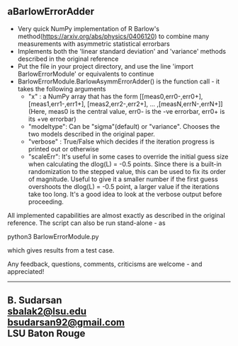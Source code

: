 aBarlowErrorAdder
----------------

* Very quick NumPy implementation of R Barlow's method(https://arxiv.org/abs/physics/0406120) to combine many measurements with asymmetric statistical errorbars
* Implements both the 'linear standard deviation' and 'variance' methods described in the original reference
* Put the file in your project directory, and use the line 'import BarlowErrorModule' or equivalents to continue
* BarlowErrorModule.BarlowAsymmErrorAdder() is the function call - it takes the following arguments
	- "x" : a NumPy array that has the form [[meas0,err0-,err0+], [meas1,err1-,err1+], [meas2,err2-,err2+], ... ,[measN,errN-,errN+]]
	 		(Here, meas0 is the central value, err0- is the -ve errorbar, err0+ is its +ve errorbar) 
	- "modeltype": Can be  "sigma"(default) or "variance". Chooses the two models described in the original paper.
	- "verbose" : True/False which decides if the iteration progress is printed out or otherwise
	- "scaleErr": It's useful in some cases to override the initial guess size when calculating the dlog(L) = -0.5 points. Since there is a built-in
				  randomization to the stepped value, this can be used to fix its order of magnitude. Useful to give it a smaller number if the
				  first guess overshoots the dlog(L) = -0.5 point, a larger value if the iterations take too long. It's a good idea to look at the verbose output
				  before proceeding. 
				  
All implemented capabilities are almost exactly as described in the original reference. The script can also be run stand-alone - as 

python3 BarlowErrorModule.py

which gives results from a test case.

Any feedback, questions, comments, criticisms are welcome - and appreciated! 


---
B. Sudarsan <br>
sbalak2@lsu.edu <br>
bsudarsan92@gmail.com <br>
LSU Baton Rouge
---
